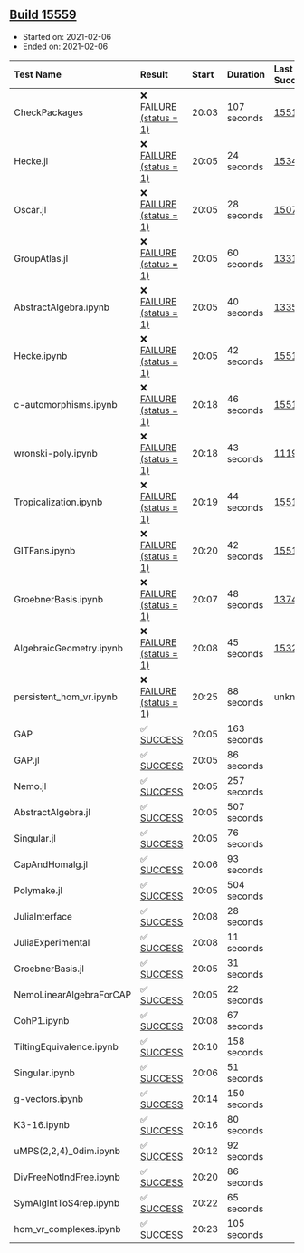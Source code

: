 ## [Build 15559](https://oscarci.mathematik.uni-kl.de/job/oscar/15559/)

* Started on: 2021-02-06
* Ended on: 2021-02-06

| Test Name    | Result | Start | Duration | Last Success | First Failure |
|:-------------|:-------|:------|:---------|:-------------|:--------------|
| CheckPackages | ❌ [FAILURE (status = 1)](https://oscarci.mathematik.uni-kl.de/job/oscar/15559/artifact/logs/build-15559/CheckPackages.log) | 20:03 | 107 seconds | [15514](https://oscarci.mathematik.uni-kl.de/job/oscar/15514/) | [15515](https://oscarci.mathematik.uni-kl.de/job/oscar/15515/) |
| Hecke.jl | ❌ [FAILURE (status = 1)](https://oscarci.mathematik.uni-kl.de/job/oscar/15559/artifact/logs/build-15559/Hecke.jl.log) | 20:05 | 24 seconds | [15344](https://oscarci.mathematik.uni-kl.de/job/oscar/15344/) | [15348](https://oscarci.mathematik.uni-kl.de/job/oscar/15348/) |
| Oscar.jl | ❌ [FAILURE (status = 1)](https://oscarci.mathematik.uni-kl.de/job/oscar/15559/artifact/logs/build-15559/Oscar.jl.log) | 20:05 | 28 seconds | [15079](https://oscarci.mathematik.uni-kl.de/job/oscar/15079/) | [15080](https://oscarci.mathematik.uni-kl.de/job/oscar/15080/) |
| GroupAtlas.jl | ❌ [FAILURE (status = 1)](https://oscarci.mathematik.uni-kl.de/job/oscar/15559/artifact/logs/build-15559/GroupAtlas.jl.log) | 20:05 | 60 seconds | [13311](https://oscarci.mathematik.uni-kl.de/job/oscar/13311/) | [13312](https://oscarci.mathematik.uni-kl.de/job/oscar/13312/) |
| AbstractAlgebra.ipynb | ❌ [FAILURE (status = 1)](https://oscarci.mathematik.uni-kl.de/job/oscar/15559/artifact/logs/build-15559/AbstractAlgebra.ipynb.log) | 20:05 | 40 seconds | [13355](https://oscarci.mathematik.uni-kl.de/job/oscar/13355/) | [13356](https://oscarci.mathematik.uni-kl.de/job/oscar/13356/) |
| Hecke.ipynb | ❌ [FAILURE (status = 1)](https://oscarci.mathematik.uni-kl.de/job/oscar/15559/artifact/logs/build-15559/Hecke.ipynb.log) | 20:05 | 42 seconds | [15514](https://oscarci.mathematik.uni-kl.de/job/oscar/15514/) | [15515](https://oscarci.mathematik.uni-kl.de/job/oscar/15515/) |
| c-automorphisms.ipynb | ❌ [FAILURE (status = 1)](https://oscarci.mathematik.uni-kl.de/job/oscar/15559/artifact/logs/build-15559/c-automorphisms.ipynb.log) | 20:18 | 46 seconds | [15514](https://oscarci.mathematik.uni-kl.de/job/oscar/15514/) | [15515](https://oscarci.mathematik.uni-kl.de/job/oscar/15515/) |
| wronski-poly.ipynb | ❌ [FAILURE (status = 1)](https://oscarci.mathematik.uni-kl.de/job/oscar/15559/artifact/logs/build-15559/wronski-poly.ipynb.log) | 20:18 | 43 seconds | [11192](https://oscarci.mathematik.uni-kl.de/job/oscar/11192/) | [11193](https://oscarci.mathematik.uni-kl.de/job/oscar/11193/) |
| Tropicalization.ipynb | ❌ [FAILURE (status = 1)](https://oscarci.mathematik.uni-kl.de/job/oscar/15559/artifact/logs/build-15559/Tropicalization.ipynb.log) | 20:19 | 44 seconds | [15514](https://oscarci.mathematik.uni-kl.de/job/oscar/15514/) | [15515](https://oscarci.mathematik.uni-kl.de/job/oscar/15515/) |
| GITFans.ipynb | ❌ [FAILURE (status = 1)](https://oscarci.mathematik.uni-kl.de/job/oscar/15559/artifact/logs/build-15559/GITFans.ipynb.log) | 20:20 | 42 seconds | [15514](https://oscarci.mathematik.uni-kl.de/job/oscar/15514/) | [15515](https://oscarci.mathematik.uni-kl.de/job/oscar/15515/) |
| GroebnerBasis.ipynb | ❌ [FAILURE (status = 1)](https://oscarci.mathematik.uni-kl.de/job/oscar/15559/artifact/logs/build-15559/GroebnerBasis.ipynb.log) | 20:07 | 48 seconds | [13748](https://oscarci.mathematik.uni-kl.de/job/oscar/13748/) | [13749](https://oscarci.mathematik.uni-kl.de/job/oscar/13749/) |
| AlgebraicGeometry.ipynb | ❌ [FAILURE (status = 1)](https://oscarci.mathematik.uni-kl.de/job/oscar/15559/artifact/logs/build-15559/AlgebraicGeometry.ipynb.log) | 20:08 | 45 seconds | [15322](https://oscarci.mathematik.uni-kl.de/job/oscar/15322/) | [15323](https://oscarci.mathematik.uni-kl.de/job/oscar/15323/) |
| persistent_hom_vr.ipynb | ❌ [FAILURE (status = 1)](https://oscarci.mathematik.uni-kl.de/job/oscar/15559/artifact/logs/build-15559/persistent_hom_vr.ipynb.log) | 20:25 | 88 seconds | unknown | unknown |
| GAP | ✅ [SUCCESS](https://oscarci.mathematik.uni-kl.de/job/oscar/15559/artifact/logs/build-15559/GAP.log) | 20:05 | 163 seconds |  |  |
| GAP.jl | ✅ [SUCCESS](https://oscarci.mathematik.uni-kl.de/job/oscar/15559/artifact/logs/build-15559/GAP.jl.log) | 20:05 | 86 seconds |  |  |
| Nemo.jl | ✅ [SUCCESS](https://oscarci.mathematik.uni-kl.de/job/oscar/15559/artifact/logs/build-15559/Nemo.jl.log) | 20:05 | 257 seconds |  |  |
| AbstractAlgebra.jl | ✅ [SUCCESS](https://oscarci.mathematik.uni-kl.de/job/oscar/15559/artifact/logs/build-15559/AbstractAlgebra.jl.log) | 20:05 | 507 seconds |  |  |
| Singular.jl | ✅ [SUCCESS](https://oscarci.mathematik.uni-kl.de/job/oscar/15559/artifact/logs/build-15559/Singular.jl.log) | 20:05 | 76 seconds |  |  |
| CapAndHomalg.jl | ✅ [SUCCESS](https://oscarci.mathematik.uni-kl.de/job/oscar/15559/artifact/logs/build-15559/CapAndHomalg.jl.log) | 20:06 | 93 seconds |  |  |
| Polymake.jl | ✅ [SUCCESS](https://oscarci.mathematik.uni-kl.de/job/oscar/15559/artifact/logs/build-15559/Polymake.jl.log) | 20:05 | 504 seconds |  |  |
| JuliaInterface | ✅ [SUCCESS](https://oscarci.mathematik.uni-kl.de/job/oscar/15559/artifact/logs/build-15559/JuliaInterface.log) | 20:08 | 28 seconds |  |  |
| JuliaExperimental | ✅ [SUCCESS](https://oscarci.mathematik.uni-kl.de/job/oscar/15559/artifact/logs/build-15559/JuliaExperimental.log) | 20:08 | 11 seconds |  |  |
| GroebnerBasis.jl | ✅ [SUCCESS](https://oscarci.mathematik.uni-kl.de/job/oscar/15559/artifact/logs/build-15559/GroebnerBasis.jl.log) | 20:05 | 31 seconds |  |  |
| NemoLinearAlgebraForCAP | ✅ [SUCCESS](https://oscarci.mathematik.uni-kl.de/job/oscar/15559/artifact/logs/build-15559/NemoLinearAlgebraForCAP.log) | 20:05 | 22 seconds |  |  |
| CohP1.ipynb | ✅ [SUCCESS](https://oscarci.mathematik.uni-kl.de/job/oscar/15559/artifact/logs/build-15559/CohP1.ipynb.log) | 20:08 | 67 seconds |  |  |
| TiltingEquivalence.ipynb | ✅ [SUCCESS](https://oscarci.mathematik.uni-kl.de/job/oscar/15559/artifact/logs/build-15559/TiltingEquivalence.ipynb.log) | 20:10 | 158 seconds |  |  |
| Singular.ipynb | ✅ [SUCCESS](https://oscarci.mathematik.uni-kl.de/job/oscar/15559/artifact/logs/build-15559/Singular.ipynb.log) | 20:06 | 51 seconds |  |  |
| g-vectors.ipynb | ✅ [SUCCESS](https://oscarci.mathematik.uni-kl.de/job/oscar/15559/artifact/logs/build-15559/g-vectors.ipynb.log) | 20:14 | 150 seconds |  |  |
| K3-16.ipynb | ✅ [SUCCESS](https://oscarci.mathematik.uni-kl.de/job/oscar/15559/artifact/logs/build-15559/K3-16.ipynb.log) | 20:16 | 80 seconds |  |  |
| uMPS(2,2,4)_0dim.ipynb | ✅ [SUCCESS](https://oscarci.mathematik.uni-kl.de/job/oscar/15559/artifact/logs/build-15559/uMPS-2-2-4-_0dim.ipynb.log) | 20:12 | 92 seconds |  |  |
| DivFreeNotIndFree.ipynb | ✅ [SUCCESS](https://oscarci.mathematik.uni-kl.de/job/oscar/15559/artifact/logs/build-15559/DivFreeNotIndFree.ipynb.log) | 20:20 | 86 seconds |  |  |
| SymAlgIntToS4rep.ipynb | ✅ [SUCCESS](https://oscarci.mathematik.uni-kl.de/job/oscar/15559/artifact/logs/build-15559/SymAlgIntToS4rep.ipynb.log) | 20:22 | 65 seconds |  |  |
| hom_vr_complexes.ipynb | ✅ [SUCCESS](https://oscarci.mathematik.uni-kl.de/job/oscar/15559/artifact/logs/build-15559/hom_vr_complexes.ipynb.log) | 20:23 | 105 seconds |  |  |
